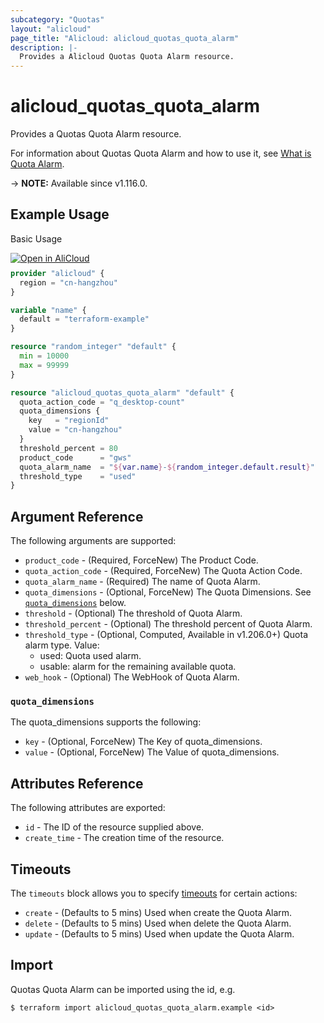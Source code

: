 ```yaml
---
subcategory: "Quotas"
layout: "alicloud"
page_title: "Alicloud: alicloud_quotas_quota_alarm"
description: |-
  Provides a Alicloud Quotas Quota Alarm resource.
---
```


# alicloud_quotas_quota_alarm

Provides a Quotas Quota Alarm resource. 

For information about Quotas Quota Alarm and how to use it, see [What is Quota Alarm](https://www.alibabacloud.com/help/en/quota-center/developer-reference/api-quotas-2020-05-10-createquotaalarm).

-> **NOTE:** Available since v1.116.0.

## Example Usage

Basic Usage

<div style="display: block;margin-bottom: 40px;"><div class="oics-button" style="float: right;position: absolute;margin-bottom: 10px;">
  <a href="https://api.aliyun.com/terraform?resource=alicloud_quotas_quota_alarm&exampleId=bde81c88-381b-092a-2188-3596490d18675e945ee0&activeTab=example&spm=docs.r.quotas_quota_alarm.0.bde81c8838&intl_lang=EN_US" target="_blank">
    <img alt="Open in AliCloud" src="https://img.alicdn.com/imgextra/i1/O1CN01hjjqXv1uYUlY56FyX_!!6000000006049-55-tps-254-36.svg" style="max-height: 44px; max-width: 100%;">
  </a>
</div></div>

```terraform
provider "alicloud" {
  region = "cn-hangzhou"
}

variable "name" {
  default = "terraform-example"
}

resource "random_integer" "default" {
  min = 10000
  max = 99999
}

resource "alicloud_quotas_quota_alarm" "default" {
  quota_action_code = "q_desktop-count"
  quota_dimensions {
    key   = "regionId"
    value = "cn-hangzhou"
  }
  threshold_percent = 80
  product_code      = "gws"
  quota_alarm_name  = "${var.name}-${random_integer.default.result}"
  threshold_type    = "used"
}
```

## Argument Reference

The following arguments are supported:
* `product_code` - (Required, ForceNew) The Product Code.
* `quota_action_code` - (Required, ForceNew) The Quota Action Code.
* `quota_alarm_name` - (Required) The name of Quota Alarm.
* `quota_dimensions` - (Optional, ForceNew) The Quota Dimensions. See [`quota_dimensions`](#quota_dimensions) below.
* `threshold` - (Optional) The threshold of Quota Alarm.
* `threshold_percent` - (Optional) The threshold percent of Quota Alarm.
* `threshold_type` - (Optional, Computed, Available in v1.206.0+) Quota alarm type. Value:
  - used: Quota used alarm.
  - usable: alarm for the remaining available quota.
* `web_hook` - (Optional) The WebHook of Quota Alarm.


### `quota_dimensions`

The quota_dimensions supports the following:
* `key` - (Optional, ForceNew) The Key of quota_dimensions.
* `value` - (Optional, ForceNew) The Value of quota_dimensions.


## Attributes Reference

The following attributes are exported:
* `id` - The ID of the resource supplied above.
* `create_time` - The creation time of the resource.

## Timeouts

The `timeouts` block allows you to specify [timeouts](https://developer.hashicorp.com/terraform/language/resources/syntax#operation-timeouts) for certain actions:
* `create` - (Defaults to 5 mins) Used when create the Quota Alarm.
* `delete` - (Defaults to 5 mins) Used when delete the Quota Alarm.
* `update` - (Defaults to 5 mins) Used when update the Quota Alarm.

## Import

Quotas Quota Alarm can be imported using the id, e.g.

```shell
$ terraform import alicloud_quotas_quota_alarm.example <id>
```